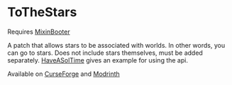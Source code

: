 # ToTheStars
Requires [MixinBooter](https://www.curseforge.com/minecraft/mc-mods/mixin-booter "MixinBooter")

A patch that allows stars to be associated with worlds. In other words, you can go to stars. Does not include stars themselves, must be added separately.  [HaveASolTime](https://github.com/Codetoil/haveasoltime "HaveASolTime Github") gives an example for using the api.

Available on [CurseForge](https://www.curseforge.com/minecraft/mc-mods/tothestars "ToTheStars CurseForge") and [Modrinth](https://modrinth.com/mod/tothestars "ToTheStars Modrinth")
